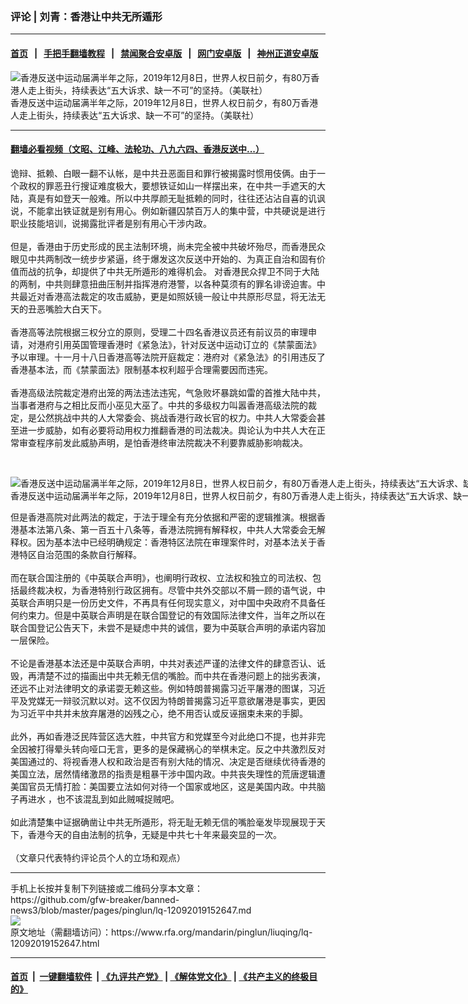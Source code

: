### 评论 | 刘青：香港让中共无所遁形
------------------------

#### [首页](https://github.com/gfw-breaker/banned-news3/blob/master/README.md) &nbsp;&nbsp;|&nbsp;&nbsp; [手把手翻墙教程](https://github.com/gfw-breaker/guides/wiki) &nbsp;&nbsp;|&nbsp;&nbsp; [禁闻聚合安卓版](https://github.com/gfw-breaker/bn-android) &nbsp;&nbsp;|&nbsp;&nbsp; [网门安卓版](https://github.com/oGate2/oGate) &nbsp;&nbsp;|&nbsp;&nbsp; [神州正道安卓版](https://github.com/SzzdOgate/update) 



<div id="headerimg">
 <img alt="香港反送中运动届满半年之际，2019年12月8日，世界人权日前夕，有80万香港人走上街头，持续表达“五大诉求、缺一不可”的坚持。（美联社）" src="https://www.rfa.org/mandarin/pinglun/liuqing/lq-12092019152647.html/AP_19342296513221.jpg/@@images/424560bb-d571-4b5c-be07-09c1f90b1505.jpeg" title="香港反送中运动届满半年之际，2019年12月8日，世界人权日前夕，有80万香港人走上街头，持续表达“五大诉求、缺一不可”的坚持。（美联社）"/>
 <div id="headerimgcontents">
  <div id="headerimgcaption">
   <span>
    香港反送中运动届满半年之际，2019年12月8日，世界人权日前夕，有80万香港人走上街头，持续表达“五大诉求、缺一不可”的坚持。（美联社）
   </span>
   <!-- zoomattribute -->
  </div>
  <!-- headerimgcaption -->
 </div>
 <!-- headerimagecontents -->
</div>

<hr/>


#### [翻墙必看视频（文昭、江峰、法轮功、八九六四、香港反送中...）](https://github.com/gfw-breaker/banned-news3/blob/master/pages/link3.md)

<div id="storytext">
 <div>
  <div class="slot_header">
  </div>
 </div>
 <p>
  诡辩、抵赖、白眼一翻不认帐，是中共丑恶面目和罪行被揭露时惯用伎俩。由于一个政权的罪恶丑行搜证难度极大，要想铁证如山一样摆出来，在中共一手遮天的大陆，真是有如登天一般难。所以中共厚颜无耻抵赖的同时，往往还沾沾自喜的讥讽说，不能拿出铁证就是别有用心。例如新疆囚禁百万人的集中营，中共硬说是进行职业技能培训，说揭露批评者是别有用心干涉内政。
  <br/>
  <br/>
  但是，香港由于历史形成的民主法制环境，尚未完全被中共破坏殆尽，而香港民众眼见中共两制改一统步步紧逼，终于爆发这次反送中开始的、为真正自治和固有价值而战的抗争，却提供了中共无所遁形的难得机会。 对香港民众捍卫不同于大陆的两制，中共则肆意扭曲压制并指挥港府港警，以各种莫须有的罪名诽谤迫害。中共最近对香港高法裁定的攻击威胁，更是如照妖镜一般让中共原形尽显，将无法无天的丑恶嘴脸大白天下。
  <br/>
  <br/>
  香港高等法院根据三权分立的原则，受理二十四名香港议员还有前议员的审理申请，对港府引用英国管理香港时《紧急法》，针对反送中运动订立的《禁蒙面法》予以审理。十一月十八日香港高等法院开庭裁定：港府对《紧急法》的引用违反了香港基本法，而《禁蒙面法》限制基本权利超乎合理需要因而违宪。
  <br/>
  <br/>
  香港高级法院裁定港府出笼的两法违法违宪，气急败坏暴跳如雷的首推大陆中共，当事者港府与之相比反而小巫见大巫了。中共的多级权力叫嚣香港高级法院的裁定，是公然挑战中共的人大常委会、挑战香港行政长官的权力。中共人大常委会甚至进一步威胁，如有必要将动用权力推翻香港的司法裁决。舆论认为中共人大在正常审查程序前发此威胁声明，是怕香港终审法院裁决不利要靠威胁影响裁决。
 </p>
 <p>
  <br/>
  <div class="image-inline captioned" style="width:1699px;">
   <div style="width:1699px;">
    <img alt="香港反送中运动届满半年之际，2019年12月8日，世界人权日前夕，有80万香港人走上街头，持续表达“五大诉求、缺一不可”的坚持。（美联社）" src="https://www.rfa.org/mandarin/pinglun/liuqing/lq-12092019152647.html/AP_19342459312975.jpg" title="香港反送中运动届满半年之际，2019年12月8日，世界人权日前夕，有80万香港人走上街头，持续表达“五大诉求、缺一不可”的坚持。（美联社）"/>
   </div>
   <div class="image-caption">
    <span style="width:1699px;">
     香港反送中运动届满半年之际，2019年12月8日，世界人权日前夕，有80万香港人走上街头，持续表达“五大诉求、缺一不可”的坚持。（美联社）
    </span>
    <span class="copyright">
    </span>
   </div>
  </div>
 </p>
 <p>
  但是香港高院对此两法的裁定，于法于理全有充分依据和严密的逻辑推演。根据香港基本法第八条、第一百五十八条等，香港法院拥有解释权，中共人大常委会无解释权。因为基本法中已经明确规定：香港特区法院在审理案件时，对基本法关于香港特区自治范围的条款自行解释。
  <br/>
  <br/>
  而在联合国注册的《中英联合声明》，也阐明行政权、立法权和独立的司法权、包括最终裁决权，为香港特别行政区拥有。尽管中共外交部以不屑一顾的语气说，中英联合声明只是一份历史文件，不再具有任何现实意义，对中国中央政府不具备任何约束力。但是中英联合声明是在联合国登记的有效国际法律文件，当年之所以在联合国登记公告天下，未尝不是疑虑中共的诚信，要为中英联合声明的承诺内容加一层保险。
  <br/>
  <br/>
  不论是香港基本法还是中英联合声明，中共对表述严谨的法律文件的肆意否认、诋毁，再清楚不过的描画出中共无赖无信的嘴脸。而中共在香港问题上的拙劣表演，还远不止对法律明文的承诺耍无赖这些。例如特朗普揭露习近平屠港的图谋，习近平及党媒无一辩驳沉默以对。这不仅因为特朗普揭露习近平意欲屠港是事实，更因为习近平中共并未放弃屠港的凶残之心，绝不用否认或反诬捆束未来的手脚。
  <br/>
  <br/>
  此外，再如香港泛民阵营区选大胜，中共官方和党媒至今对此绝口不提，也并非完全因被打得晕头转向哑口无言，更多的是保藏祸心的举棋未定。反之中共激烈反对美国通过的、将视香港人权和政治是否有别大陆的情况、决定是否继续优待香港的美国立法，居然情绪激昂的指责是粗暴干涉中国内政。中共丧失理性的荒唐逻辑遭美国官员无情打脸：美国要立法如何对待一个国家或地区，这是美国内政。中共脑子再进水 ，也不该混乱到如此贼喊捉贼吧。
  <br/>
  <br/>
  如此清楚集中证据确凿让中共无所遁形，将无耻无赖无信的嘴脸毫发毕现展现于天下，香港今天的自由法制的抗争，无疑是中共七十年来最突显的一次。
  <br/>
  <br/>
  （文章只代表特约评论员个人的立场和观点）
 </p>
</div>

<hr/>
手机上长按并复制下列链接或二维码分享本文章：<br/>
https://github.com/gfw-breaker/banned-news3/blob/master/pages/pinglun/lq-12092019152647.md <br/>
<a href='https://github.com/gfw-breaker/banned-news3/blob/master/pages/pinglun/lq-12092019152647.md'><img src='https://github.com/gfw-breaker/banned-news3/blob/master/pages/pinglun/lq-12092019152647.md.png'/></a> <br/>
原文地址（需翻墙访问）：https://www.rfa.org/mandarin/pinglun/liuqing/lq-12092019152647.html


------------------------
#### [首页](https://github.com/gfw-breaker/banned-news3/blob/master/README.md) &nbsp;|&nbsp; [一键翻墙软件](https://github.com/gfw-breaker/nogfw/blob/master/README.md) &nbsp;| [《九评共产党》](https://github.com/gfw-breaker/9ping.md/blob/master/README.md#九评之一评共产党是什么) | [《解体党文化》](https://github.com/gfw-breaker/jtdwh.md/blob/master/README.md) | [《共产主义的终极目的》](https://github.com/gfw-breaker/gczydzjmd.md/blob/master/README.md)


<img src='http://gfw-breaker.win/banned-news3/pages/pinglun/lq-12092019152647.md' width='0px' height='0px'/>